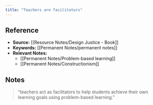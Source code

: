 ```yaml
---
title: "Teachers are facilitators"
---
```

## Reference
- **Source:** [[Resource Notes/Design Justice - Book]]
- **Keywords:** [[Permanent Notes/permanent notes]]
- **Relevant Notes:** 
	- [[Permanent Notes/Problem-based learning]]
	- [[Permanent Notes/Constructionism]]
## Notes
> “teachers act as facilitators to help students achieve their own learning goals using problem-based learning.”